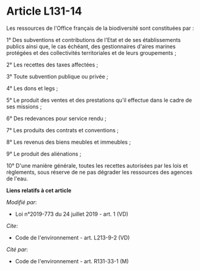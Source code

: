# Article L131-14

Les ressources de l'Office français de la biodiversité sont constituées par :

1° Des subventions et contributions de l'Etat et de ses établissements publics ainsi que, le cas échéant, des gestionnaires
d'aires marines protégées et des collectivités territoriales et de leurs groupements ;

2° Les recettes des taxes affectées ;

3° Toute subvention publique ou privée ;

4° Les dons et legs ;

5° Le produit des ventes et des prestations qu'il effectue dans le cadre de ses missions ;

6° Des redevances pour service rendu ;

7° Les produits des contrats et conventions ;

8° Les revenus des biens meubles et immeubles ;

9° Le produit des aliénations ;

10° D'une manière générale, toutes les recettes autorisées par les lois et règlements, sous réserve de ne pas dégrader les
ressources des agences de l'eau.

**Liens relatifs à cet article**

_Modifié par_:

  - Loi n°2019-773 du 24 juillet 2019 - art. 1 (VD)

_Cite_:

  - Code de l'environnement - art. L213-9-2 (VD)

_Cité par_:

  - Code de l'environnement - art. R131-33-1 (M)
